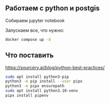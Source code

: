 ## Работаем с python и postgis


Собираем jupyter notebook


Запускаем все, что нужно:

```bash
docker compose up -d
```


## Что поставить 

https://sourcery.ai/blog/python-best-practices/

```bash
sudo apt install python3-pip
python3 -m pip install --user pipx
python3 -m pipx ensurepath
sudo apt install python3.10-venv
pipx install pipenv
```